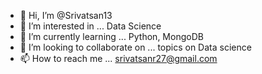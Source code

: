 - 👋 Hi, I’m @Srivatsan13
- 👀 I’m interested in ... Data Science
- 🌱 I’m currently learning ... Python, MongoDB  
- 💞️ I’m looking to collaborate on ... topics on Data science
- 📫 How to reach me ... srivatsanr27@gmail.com

<!---
Srivatsan13/Srivatsan13 is a ✨ special ✨ repository because its `README.md` (this file) appears on your GitHub profile.
You can click the Preview link to take a look at your changes.
--->
